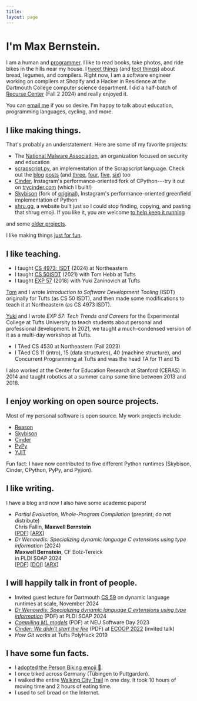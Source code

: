 ```yaml
---
title:
layout: page
---
```


<a rel="me" style="display:none;" href="{{ site.mastodon.url }}">Mastodon</a>

# I'm Max Bernstein.

I am a human and [programmer](https://github.com/tekknolagi). I like to read
books, take photos, and ride bikes in the hills near my house. I [tweet
things](https://twitter.com/tekknolagi) (and [toot
things](https://mastodon.social/@tekknolagi)) about bread, legumes, and
compilers. Right now, I am a software engineer working on compilers at Shopify
and a Hacker in Residence at the Dartmouth College computer science department.
I did a half-batch of [Recurse Center]({{site.rc_scout}}) (Fall 2 2024) and
really enjoyed it.

You can [email me](mailto:contact@bernsteinbear.com) if you so desire. I'm
happy to talk about education, programming languages, cycling, and more.

## I like making things.

That's probably an understatement. Here are some of my favorite projects:

* The [National Malware Association](https://nationalmalware.org/), an
  organization focused on security and education
* [scrapscript.py](https://github.com/tekknolagi/scrapscript), an
  implementation of the Scrapscript language. Check out the [blog](/blog/scrapscript/)
  [posts](/blog/scrapscript-baseline/) (and [three](/blog/scrapscript-tricks/),
  [four](/blog/type-inference/), [five](/blog/row-poly/), [six](/blog/scrapscript-ir/)) too
* [Cinder](https://github.com/facebookincubator/cinder), Instagram's
  performance-oriented fork of CPython---try it out on
  [trycinder.com](https://trycinder.com) (which I built!)
* [Skybison](https://github.com/tekknolagi/skybison) (fork of
  [original](https://github.com/facebookexperimental/skybison)), Instagram's
  performance-oriented greenfield implementation of Python
* [shru.gg](https://shru.gg), a website built just so I could stop
  finding, copying, and pasting that shrug emoji. If you like it, you are
  welcome [to help keep it running](https://github.com/sponsors/tekknolagi)

and some [older projects](/older-projects/).

I like making things [just for fun](https://justforfunnoreally.dev/).

## I like teaching.

* I taught [CS 4973: ISDT](/isdt/) (2024) at Northeastern
* I taught [CS 50ISDT](/isdt/) (2021) with Tom Hebb at Tufts
* I taught [EXP 57](/excollege/) (2018) with Yuki Zaninovich at Tufts

[Tom](https://tchebb.me/) and I wrote *Introduction to Software Development
Tooling* (ISDT) originally for Tufts (as CS 50 ISDT), and then made some
modifications to teach it at Northeastern (as CS 4973 ISDT).

[Yuki](https://yzan424.github.io/) and I wrote *EXP 57: Tech Trends and
Careers* for the Experimental College at Tufts University to teach students
about personal and professional development. In 2021, we taught a
much-condensed version of it as a multi-day workshop at Tufts.

* I TAed CS 4530 at Northeastern (Fall 2023)
* I TAed CS 11 (intro), 15 (data structures), 40 (machine structure), and
  Concurrent Programming at Tufts and was the head TA for 11 and 15

I also worked at the Center for Education Research at Stanford (CERAS) in 2014
and taught robotics at a summer camp some time between 2013 and 2018.

## I enjoy working on open source projects.

Most of my personal software is open source. My work projects include:

* [Reason](https://github.com/facebook/reason)
* [Skybison](https://github.com/tekknolagi/skybison)
* [Cinder](https://github.com/facebookincubator/cinder)
* [PyPy](https://github.com/pypy/pypy)
* [YJIT](https://github.com/ruby/ruby)

Fun fact: I have now contributed to five different Python runtimes (Skybison,
Cinder, CPython, PyPy, and Pyjion).

## I like writing.

I have a blog and now I also have some academic papers!

* *Partial Evaluation, Whole-Program Compilation* (preprint; do not distribute) \
  Chris Fallin, **Maxwell Bernstein** \
  [[PDF](/assets/img/wasm-partial-eval.pdf)] [[ARX](https://arxiv.org/abs/2411.10559)]
* *Dr Wenowdis: Specializing dynamic language C extensions using type information* (2024) \
  **Maxwell Bernstein**, CF Bolz-Tereick \
  in PLDI SOAP 2024 \
  [[PDF](/assets/img/dr-wenowdis.pdf)] [[DOI](https://doi.org/10.1145/3652588.3663316)] [[ARX](https://arxiv.org/abs/2403.02420)]

## I will happily talk in front of people.

* Invited guest lecture for Dartmouth [CS 59](https://cosc59.gitlab.io/) on dynamic language runtimes at scale, November 2024
* [*Dr Wenowdis: Specializing dynamic language C extensions using type information*](/assets/img/dr-wenowdis-slides.pdf) (PDF) at PLDI SOAP 2024
* [*Compiling ML models*](/assets/img/compiling-ml-models.pdf) (PDF) at NEU Software Day 2023
* [*Cinder: We didn't start the fire*](/assets/img/ecoop2022.pdf) (PDF) at [ECOOP 2022](https://2022.ecoop.org/details/ICOOOLPS-2022-papers/5/Cinder-We-didn-t-start-the-fire) (invited talk)
* *How Git works* at Tufts PolyHack 2019

## I have some fun facts.

* I [adopted the Person Biking emoji 🚴](https://twitter.com/unicode/status/1341803011501223936).
* I once biked across Germany (Tübingen to Puttgarden).
* I walked the entire [Walking City Trail](https://www.bostontrails.org/) in
  one day. It took 10 hours of moving time and 2 hours of eating time.
* I used to sell bread on the Internet.
